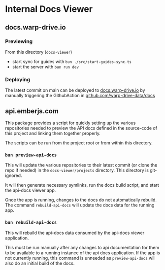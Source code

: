# Internal Docs Viewer

## docs.warp-drive.io

### Previewing

From this directory (`docs-viewer`)

- start sync for guides with `bun ./src/start-guides-sync.ts`
- start the server with `bun run dev`

### Deploying

The latest commit on main can be deployed to [docs.warp-drive.io](https://docs.warp-drive.io)
by manually triggering the GithubAction in [github.com/warp-drive-data/docs](https://github.com/warp-drive-data/docs/actions/workflows/deploy.yml)

## api.emberjs.com

This package provides a script for quickly setting up the various repositories
needed to preview the API docs defined in the source-code of this project and
linking them together properly.

The scripts can be run from the project root or from within this directory.

### `bun preview-api-docs`

This will update the various repositories to their latest commit (or clone the
repo if needed) in the `docs-viewer/projects` directory. This directory is
git-ignored.

It will then generate necessary symlinks, run the docs build script, and start
the api-docs viewer app.

Once the app is running, changes to the docs do not automatically rebuild.
The command `rebuild-api-docs` will update the docs data for the running app.

### `bun rebuild-api-docs`

This will rebuild the api-docs data consumed by the api-docs viewer application.

This must be run manually after any changes to api documentation for them to be
available to a running instance of the api docs application. If the app is not
currently running, this command is unneeded as `preview-api-docs` will also do
an initial build of the docs.

